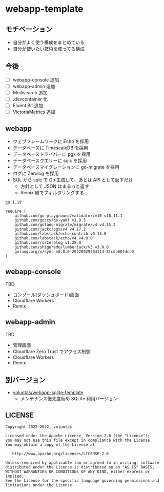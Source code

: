 # webapp-template

## モチベーション

- 自分がよく使う構成をまとめている
- 自分が使いたい技術を使ってる構成

## 今後

- [ ] webapp-console 追加
- [ ] webapp-admin 追加
- [ ] Meilisearch 追加
- [ ] .devcontainer 化
- [ ] Fluent Bit 追加
- [ ] VictoriaMetrics 追加

## webapp

- ウェブフレームワークに Echo を採用
- データベースに TimescaleDB を採用
- データベースドライバーに pgx を採用
- データベースクエリーに sqlc を採用
- データベースマイグレーションに go-migrate を採用
- ログに Zerolog を採用
- SQL から sqlc で Go 生成して、あとは API として返すだけ
    - 方針として JSON はまるっと返す
    - Remix 側でフィルタリングする

```
go 1.19

require (
	github.com/go-playground/validator/v10 v10.11.1
	github.com/goccy/go-yaml v1.9.5
	github.com/golang-migrate/migrate/v4 v4.15.2
	github.com/jackc/pgx/v4 v4.17.2
	github.com/labstack/echo-contrib v0.13.0
	github.com/labstack/echo/v4 v4.9.0
	github.com/rs/zerolog v1.28.0
	github.com/shiguredo/lumberjack/v3 v3.0.0
	golang.org/x/sync v0.0.0-20220929204114-8fcdb60fdcc0
)
```

## webapp-console

TBD

- コンソール(ダッシュボード)画面
- Cloudflare Workers
- Remix

## webapp-admin

TBD

- 管理画面
- Cloudflare Zero Trust でアクセス制御
- Cloudflare Workers
- Remix

## 別バージョン

- [voluntas/webapp\-sqlite\-template](https://github.com/voluntas/webapp-sqlite-template)
    - メンテナンス優先度低め SQLite 利用バージョン

## LICENSE


```
Copyright 2022-2022, voluntas

Licensed under the Apache License, Version 2.0 (the "License");
you may not use this file except in compliance with the License.
You may obtain a copy of the License at

   http://www.apache.org/licenses/LICENSE-2.0

Unless required by applicable law or agreed to in writing, software
distributed under the License is distributed on an "AS IS" BASIS,
WITHOUT WARRANTIES OR CONDITIONS OF ANY KIND, either express or implied.
See the License for the specific language governing permissions and
limitations under the License.
```
